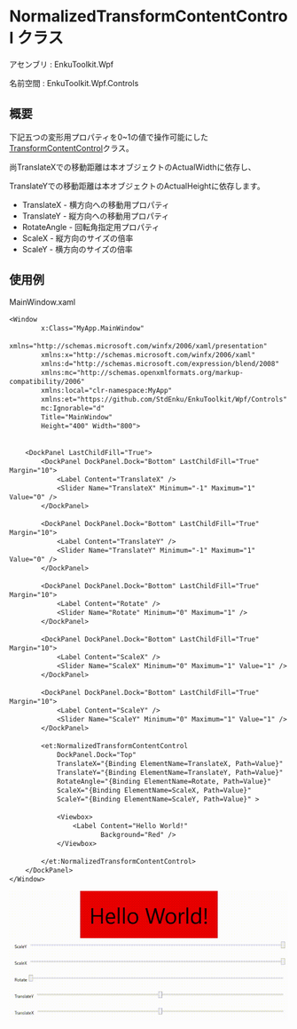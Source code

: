 # NormalizedTransformContentControl クラス

アセンブリ : EnkuToolkit.Wpf

名前空間 : EnkuToolkit.Wpf.Controls

## 概要

下記五つの変形用プロパティを0~1の値で操作可能にした[TransformContentControl](./TransformContentControl-jp.xaml)クラス。

尚TranslateXでの移動距離は本オブジェクトのActualWidthに依存し、

TranslateYでの移動距離は本オブジェクトのActualHeightに依存します。



- TranslateX - 横方向への移動用プロパティ
- TranslateY - 縦方向への移動用プロパティ
- RotateAngle - 回転角指定用プロパティ
- ScaleX - 縦方向のサイズの倍率
- ScaleY - 横方向のサイズの倍率

## 使用例

MainWindow.xaml

```xaml
<Window
        x:Class="MyApp.MainWindow"
        xmlns="http://schemas.microsoft.com/winfx/2006/xaml/presentation"
        xmlns:x="http://schemas.microsoft.com/winfx/2006/xaml"
        xmlns:d="http://schemas.microsoft.com/expression/blend/2008"
        xmlns:mc="http://schemas.openxmlformats.org/markup-compatibility/2006"
        xmlns:local="clr-namespace:MyApp"
        xmlns:et="https://github.com/StdEnku/EnkuToolkit/Wpf/Controls"
        mc:Ignorable="d"
        Title="MainWindow" 
        Height="400" Width="800">


    <DockPanel LastChildFill="True">
        <DockPanel DockPanel.Dock="Bottom" LastChildFill="True" Margin="10">
            <Label Content="TranslateX" />
            <Slider Name="TranslateX" Minimum="-1" Maximum="1" Value="0" />
        </DockPanel>

        <DockPanel DockPanel.Dock="Bottom" LastChildFill="True" Margin="10">
            <Label Content="TranslateY" />
            <Slider Name="TranslateY" Minimum="-1" Maximum="1" Value="0" />
        </DockPanel>

        <DockPanel DockPanel.Dock="Bottom" LastChildFill="True"  Margin="10">
            <Label Content="Rotate" />
            <Slider Name="Rotate" Minimum="0" Maximum="1" />
        </DockPanel>

        <DockPanel DockPanel.Dock="Bottom" LastChildFill="True"  Margin="10">
            <Label Content="ScaleX" />
            <Slider Name="ScaleX" Minimum="0" Maximum="1" Value="1" />
        </DockPanel>

        <DockPanel DockPanel.Dock="Bottom" LastChildFill="True"  Margin="10">
            <Label Content="ScaleY" />
            <Slider Name="ScaleY" Minimum="0" Maximum="1" Value="1" />
        </DockPanel>

        <et:NormalizedTransformContentControl 
            DockPanel.Dock="Top" 
            TranslateX="{Binding ElementName=TranslateX, Path=Value}"
            TranslateY="{Binding ElementName=TranslateY, Path=Value}"
            RotateAngle="{Binding ElementName=Rotate, Path=Value}"
            ScaleX="{Binding ElementName=ScaleX, Path=Value}" 
            ScaleY="{Binding ElementName=ScaleY, Path=Value}" >

            <Viewbox>
                <Label Content="Hello World!" 
                       Background="Red" />
            </Viewbox>
            
        </et:NormalizedTransformContentControl>
    </DockPanel>
</Window>
```

![result](./imgs/NormalizedTransformContentControl1.gif)